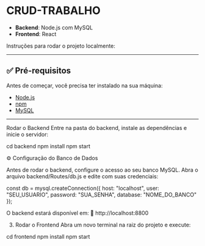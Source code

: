 # CRUD-TRABALHO

- **Backend**: Node.js com MySQL  
- **Frontend**: React

Instruções para rodar o projeto localmente:

---

## ✅ Pré-requisitos

Antes de começar, você precisa ter instalado na sua máquina:

- [Node.js](https://nodejs.org/)
- [npm](https://www.npmjs.com/)
- [MySQL](https://www.mysql.com/)

---

Rodar o Backend
Entre na pasta do backend, instale as dependências e inicie o servidor:

cd backend
npm install
npm start

⚙️ Configuração do Banco de Dados

Antes de rodar o backend, configure o acesso ao seu banco MySQL.
Abra o arquivo backend/Routes/db.js e edite com suas credenciais:

const db = mysql.createConnection({
  host: "localhost",
  user: "SEU_USUARIO",
  password: "SUA_SENHA",
  database: "NOME_DO_BANCO"
});

O backend estará disponível em:
📍 http://localhost:8800

3. Rodar o Frontend
Abra um novo terminal na raiz do projeto e execute:

cd frontend
npm install
npm start

